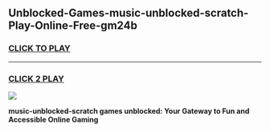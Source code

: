 
## Unblocked-Games-music-unblocked-scratch-Play-Online-Free-gm24b
<h3>
<a href="https://premium76.site?title=music-unblocked-scratch&ref=26A">CLICK TO PLAY</a></h3>
<hr>

<h3>
<a href="https://premium76.site?title=music-unblocked-scratch&ref=26A">CLICK 2 PLAY</a>
  
</h3>

<a href="https://premium76.site?title=music-unblocked-scratch&ref=26A"><img src="https://clearcache.store/games.png"></a>


**music-unblocked-scratch games unblocked: Your Gateway to Fun and Accessible Online Gaming**
